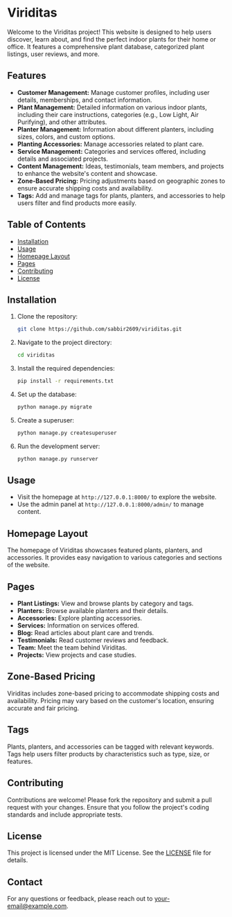 # Viriditas

Welcome to the Viriditas project! This website is designed to help users discover, learn about, and find the perfect indoor plants for their home or office. It features a comprehensive plant database, categorized plant listings, user reviews, and more.

## Features

- **Customer Management:** Manage customer profiles, including user details, memberships, and contact information.
- **Plant Management:** Detailed information on various indoor plants, including their care instructions, categories (e.g., Low Light, Air Purifying), and other attributes.
- **Planter Management:** Information about different planters, including sizes, colors, and custom options.
- **Planting Accessories:** Manage accessories related to plant care.
- **Service Management:** Categories and services offered, including details and associated projects.
- **Content Management:** Ideas, testimonials, team members, and projects to enhance the website's content and showcase.
- **Zone-Based Pricing:** Pricing adjustments based on geographic zones to ensure accurate shipping costs and availability.
- **Tags:** Add and manage tags for plants, planters, and accessories to help users filter and find products more easily.

## Table of Contents

- [Installation](#installation)
- [Usage](#usage)
- [Homepage Layout](#homepage-layout)
- [Pages](#pages)
- [Contributing](#contributing)
- [License](#license)

## Installation

1. Clone the repository:
    ```bash
    git clone https://github.com/sabbir2609/viriditas.git
    ```
2. Navigate to the project directory:
    ```bash
    cd viriditas
    ```
3. Install the required dependencies:
    ```bash
    pip install -r requirements.txt
    ```
4. Set up the database:
    ```bash
    python manage.py migrate
    ```
5. Create a superuser:
    ```bash
    python manage.py createsuperuser
    ```
6. Run the development server:
    ```bash
    python manage.py runserver
    ```

## Usage

- Visit the homepage at `http://127.0.0.1:8000/` to explore the website.
- Use the admin panel at `http://127.0.0.1:8000/admin/` to manage content.

## Homepage Layout

The homepage of Viriditas showcases featured plants, planters, and accessories. It provides easy navigation to various categories and sections of the website.

## Pages

- **Plant Listings:** View and browse plants by category and tags.
- **Planters:** Browse available planters and their details.
- **Accessories:** Explore planting accessories.
- **Services:** Information on services offered.
- **Blog:** Read articles about plant care and trends.
- **Testimonials:** Read customer reviews and feedback.
- **Team:** Meet the team behind Viriditas.
- **Projects:** View projects and case studies.

## Zone-Based Pricing

Viriditas includes zone-based pricing to accommodate shipping costs and availability. Pricing may vary based on the customer's location, ensuring accurate and fair pricing.

## Tags

Plants, planters, and accessories can be tagged with relevant keywords. Tags help users filter products by characteristics such as type, size, or features.

## Contributing

Contributions are welcome! Please fork the repository and submit a pull request with your changes. Ensure that you follow the project's coding standards and include appropriate tests.

## License

This project is licensed under the MIT License. See the [LICENSE](LICENSE) file for details.

## Contact

For any questions or feedback, please reach out to [your-email@example.com](mailto:your-email@example.com).
